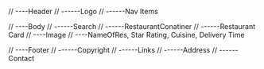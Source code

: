 // ----Header
// ------Logo
// ------Nav Items

// ----Body
// ------Search
// ------RestaurantConatiner
// ------Restaurant Card 
    //   ----Image
    //   ----NameOfRes, Star Rating, Cuisine, Delivery Time

// ----Footer
// ------Copyright
// ------Links
// ------Address
// ------Contact 